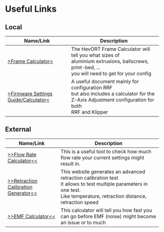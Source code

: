 # Useful Links

## Local

| Name/Link                                                                                              | Description                                                                                                                                          |
|--------------------------------------------------------------------------------------------------------|------------------------------------------------------------------------------------------------------------------------------------------------------|
| [>Frame Calculator<](docs/assets/references/frame/FrameCalculator.xlsx)                                | The HevORT Frame Calculator will tell you what sizes of<br>aluminium extrusions, ballscrews, print-bed, ...<br>you will need to get for your config  |
| [>Firmware Settings Guide/Calculator<](docs/assets/references/firmware-settings/FirmWareSettings.xlsx) | A useful document mainly for configuration RRF<br>but also includes a calculator for the Z-Axis Adjustment configuration for both<br>RRF and Klipper |

## External

| Name/Link                                                                 | Description                                                                                                                                                                     |
|---------------------------------------------------------------------------|---------------------------------------------------------------------------------------------------------------------------------------------------------------------------------|
| [>>Flow Rate Calculator<<](https://polygno.com/flow_rate_calculator)      | This is a useful tool to check how much<br>flow rate your current settings might result in.                                                                                     | 
| [>>Retraction Calibration Generator<<](http://retractioncalibration.com/) | This website generates an advanced retraction calibration test<br>It allows to test multiple parameters in one test.<br>Like temperature, retraction distance, retraction speed |
| [>>EMF Calculator<<](https://www.reprapfirmware.org/emf.html)             | This calculator will tell you how fast you can go before EMF (noise) might become an issue or to much                                                                           |
